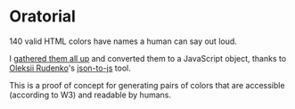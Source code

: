 # Oratorial

140 valid HTML colors have names a human can say out loud.

I [gathered them all up](https://github.com/ainsleymcgrath/named_html_colors_scraper) and converted them to a JavaScript object, thanks to [Oleksii Rudenko](https://github.com/orkon)'s [json-to-js](https://json-to-js.com/) tool.

This is a proof of concept for generating pairs of colors that are accessible (according to W3) and readable by humans.